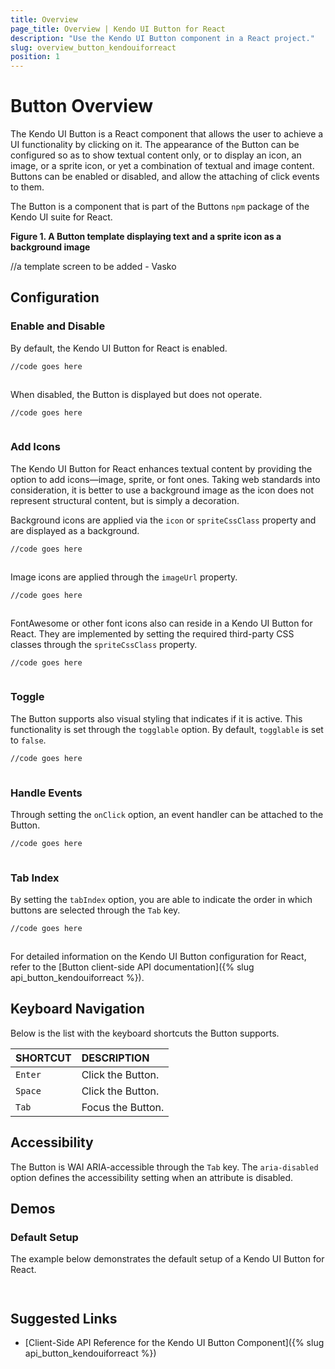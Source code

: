```yaml
---
title: Overview
page_title: Overview | Kendo UI Button for React
description: "Use the Kendo UI Button component in a React project."
slug: overview_button_kendouiforreact
position: 1
---
```


# Button Overview

The Kendo UI Button is a React component that allows the user to achieve a UI functionality by clicking on it. The appearance of the Button can be configured so as to show textual content only, or to display an icon, an image, or a sprite icon, or yet a combination of textual and image content. Buttons can be enabled or disabled, and allow the attaching of click events to them.

The Button is a component that is part of the Buttons `npm` package of the Kendo UI suite for React.

**Figure 1. A Button template displaying text and a sprite icon as a background image**

//a template screen to be added - Vasko

## Configuration

### Enable and Disable

By default, the Kendo UI Button for React is enabled.

```html
//code goes here
```
```jsx
```

When disabled, the Button is displayed but does not operate.

```html
//code goes here
```
```jsx
```

### Add Icons

The Kendo UI Button for React enhances textual content by providing the option to add icons&mdash;image, sprite, or font ones. Taking web standards into consideration, it is better to use a background image as the icon does not represent structural content, but is simply a decoration.

Background icons are applied via the `icon` or `spriteCssClass` property and are displayed as a background.

```html
//code goes here
```
```jsx

```

Image icons are applied through the `imageUrl` property.

```html
//code goes here
```
```jsx

```

FontAwesome or other font icons also can reside in a Kendo UI Button for React. They are implemented by setting the required third-party CSS classes through the `spriteCssClass` property.

```html
//code goes here
```
```jsx

```

### Toggle

The Button supports also visual styling that indicates if it is active. This functionality is set through the `togglable` option. By default, `togglable` is set to `false`.

```html
//code goes here
```
```jsx

```

### Handle Events

Through setting the `onClick` option, an event handler can be attached to the Button.

```html
//code goes here
```
```jsx

```

### Tab Index

By setting the `tabIndex` option, you are able to indicate the order in which buttons are selected through the `Tab` key.

```html
//code goes here
```
```jsx

```

For detailed information on the Kendo UI Button configuration for React, refer to the [Button client-side API documentation]({% slug api_button_kendouiforreact %}).

## Keyboard Navigation

Below is the list with the keyboard shortcuts the Button supports.

| SHORTCUT                            | DESCRIPTION         |
|:---                                 |:---                 |
| `Enter`                             | Click the Button.   |
| `Space`                             | Click the Button.   |
| `Tab`                               | Focus the Button.   |

## Accessibility

The Button is WAI ARIA-accessible through the `Tab` key. The `aria-disabled` option defines the accessibility setting when an attribute is disabled.

## Demos

### Default Setup

The example below demonstrates the default setup of a Kendo UI Button for React.

```html-preview

```
```jsx

```

## Suggested Links

* [Client-Side API Reference for the Kendo UI Button Component]({% slug api_button_kendouiforreact %})
